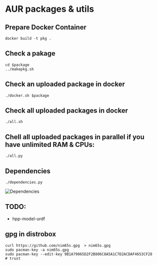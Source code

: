 # AUR packages & utils

## Prepare Docker Container

```
docker build -t pkg .
```

## Check a pakage

```
cd $package
../makepkg.sh
```

## Check an uploaded package in docker

`./docker.sh $package`

## Check all uploaded packages in docker

`./all.sh`

## Chell all uploaded packages in parallel if you have unlimited RAM & CPUs:

`./all.py`

## Dependencies

`./dependencies.py`

![Dependencies](https://cdn.rawgit.com/nim65s/aur/master/dependencies.gv.svg)

## TODO:

- hpp-model-urdf

## gpg in distrobox

```
curl https://github.com/nim65s.gpg  > nim65s.gpg
sudo pacman-key -a nim65s.gpg
sudo pacman-key --edit-key 9B1A79065D2F2B806C8A5A1C7D2ACDAF4653CF28
# trust
```
